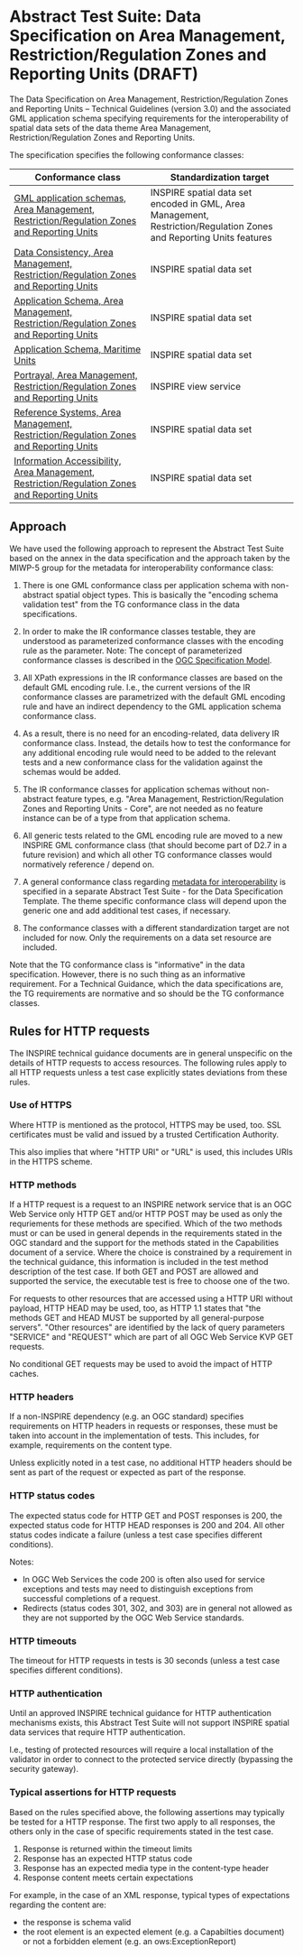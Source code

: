 # Abstract Test Suite: Data Specification on Area Management, Restriction/Regulation Zones and Reporting Units (DRAFT)
                       
The Data Specification on Area Management, Restriction/Regulation Zones and Reporting Units – Technical Guidelines (version 3.0) and the associated GML application schema specifying requirements for the interoperability of spatial data sets of the data theme Area Management, Restriction/Regulation Zones and Reporting Units.

The specification specifies the following conformance classes:

| Conformance class | Standardization target |
| ----------------- | ---------------------- |
| [GML application schemas, Area Management, Restriction/Regulation Zones and Reporting Units](http://inspire.ec.europa.eu/id/ats/data-am/3.0/am-gml) | INSPIRE spatial data set encoded in GML, Area Management, Restriction/Regulation Zones and Reporting Units features |
| [Data Consistency, Area Management, Restriction/Regulation Zones and Reporting Units](http://inspire.ec.europa.eu/id/ats/data-am/3.0/am-dc) | INSPIRE spatial data set |
| [Application Schema, Area Management, Restriction/Regulation Zones and Reporting Units](http://inspire.ec.europa.eu/id/ats/data-am/3.0/am-as) | INSPIRE spatial data set |
| [Application Schema, Maritime Units](http://inspire.ec.europa.eu/id/ats/data-am/3.0/am-as) | INSPIRE spatial data set |
| [Portrayal, Area Management, Restriction/Regulation Zones and Reporting Units](http://inspire.ec.europa.eu/id/ats/data-am/3.0/am-portrayal) | INSPIRE view service |
| [Reference Systems, Area Management, Restriction/Regulation Zones and Reporting Units](http://inspire.ec.europa.eu/id/ats/data-am/3.0/am-rs) | INSPIRE spatial data set |
| [Information Accessibility, Area Management, Restriction/Regulation Zones and Reporting Units](http://inspire.ec.europa.eu/id/ats/data-am/3.0/am-ia) | INSPIRE spatial data set |

## Approach

We have used the following approach to represent the Abstract Test Suite based on the annex in the data specification and the approach taken by the MIWP-5 group for the metadata for interoperability conformance class:

1. There is one GML conformance class per application schema with non-abstract spatial object types. This is basically the "encoding schema validation test" from the TG conformance class in the data specifications. 

2. In order to make the IR conformance classes testable, they are understood as parameterized conformance classes with the encoding rule as the parameter. Note: The concept of parameterized conformance classes is described in the [OGC Specification Model](https://portal.opengeospatial.org/files/?artifact_id=34762).

3. All XPath expressions in the IR conformance classes are based on the default GML encoding rule. I.e., the current versions of the IR conformance classes are parametrized with the default GML encoding rule and have an indirect dependency to the GML application schema conformance class.  

4. As a result, there is no need for an encoding-related, data delivery IR conformance class. Instead, the details how to test the conformance for any additional encoding rule would need to be added to the relevant tests and a new conformance class for the validation against the schemas would be added.

5. The IR conformance classes for application schemas without non-abstract feature types, e.g. "Area Management, Restriction/Regulation Zones and Reporting Units - Core", are not needed as no feature instance can be of a type from that application schema.

6. All generic tests related to the GML encoding rule are moved to a new INSPIRE GML conformance class (that should become part of D2.7 in a future revision) and which all other TG conformance classes would normatively reference / depend on.

7. A general conformance class regarding [metadata for interoperability](https://github.com/inspire-eu-validation/data/tree/master/interoperability-metadata) is specified in a separate Abstract Test Suite - for the Data Specification Template. The theme specific conformance class will depend upon the generic one and add additional test cases, if necessary.
   
8. The conformance classes with a different standardization target are not included for now. Only the requirements on a data set resource are included.

Note that the TG conformance class is "informative" in the data specification. However, there is no such thing as an informative requirement. For a Technical Guidance, which the data specifications are, the TG requirements are normative and so should be the TG conformance classes.

## Rules for HTTP requests

The INSPIRE technical guidance documents are in general unspecific on the details of HTTP requests to access resources. The following rules apply to all HTTP requests unless a test case explicitly states deviations from these rules.

### Use of HTTPS

Where HTTP is mentioned as the protocol, HTTPS may be used, too. SSL certificates must be valid and issued by a trusted Certification Authority.

This also implies that where "HTTP URI" or "URL" is used, this includes URIs in the HTTPS scheme.

### HTTP methods

If a HTTP request is a request to an INSPIRE network service that is an OGC Web Service only HTTP GET and/or HTTP POST may be used as only the requriements for these methods are specified. Which of the two methods must or can be used in general depends in the requirements stated in the OGC standard and the support for the methods stated in the Capabilities document of a service. Where the choice is constrained by a requirement in the technical guidance, this information is included in the test method description of the test case. If both GET and POST are allowed and supported the service, the executable test is free to choose one of the two.  

For requests to other resources that are accessed using a HTTP URI without payload, HTTP HEAD may be used, too, as HTTP 1.1 states that "the methods GET and HEAD MUST be supported by all general-purpose servers". "Other resources" are identified by the lack of query parameters "SERVICE" and "REQUEST" which are part of all OGC Web Service KVP GET requests.

No conditional GET requests may be used to avoid the impact of HTTP caches. 

### HTTP headers

If a non-INSPIRE dependency (e.g. an OGC standard) specifies requirements on HTTP headers in requests or responses, these must be taken into account in the implementation of tests. This includes, for example, requirements on the content type.

Unless explicitly noted in a test case, no additional HTTP headers should be sent as part of the request or expected as part of the response.  

### HTTP status codes

The expected status code for HTTP GET and POST responses is 200, the expected status code for HTTP HEAD responses is 200 and 204. All other status codes indicate a failure (unless a test case specifies different conditions).
 
Notes:
 
* In OGC Web Services the code 200 is often also used for service exceptions and tests may need to distinguish exceptions from successful completions of a request.
* Redirects (status codes 301, 302, and 303) are in general not allowed as they are not supported by the OGC Web Service standards.

### HTTP timeouts

The timeout for HTTP requests in tests is 30 seconds (unless a test case specifies different conditions).

### HTTP authentication

Until an approved INSPIRE technical guidance for HTTP authentication mechanisms exists, this Abstract Test Suite will not support INSPIRE spatial data services that require HTTP authentication.

I.e., testing of protected resources will require a local installation of the validator in order to connect to the protected service directly (bypassing the security gateway).

### Typical assertions for HTTP requests

Based on the rules specified above, the following assertions may typically be tested for a HTTP response. The first two apply to all responses, the others only in the case of specific requirements stated in the test case.

1. Response is returned within the timeout limits
2. Response has an expected HTTP status code
3. Response has an expected media type in the content-type header
4. Response content meets certain expectations

For example, in the case of an XML response, typical types of expectations regarding the content are: 

* the response is schema valid
* the root element is an expected element (e.g. a Capabilties document) or not a forbidden element (e.g. an ows:ExceptionReport)
